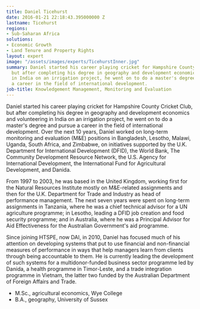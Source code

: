 ```yaml
---
title: Daniel Ticehurst
date: 2016-01-21 22:18:43.395000000 Z
lastname: Ticehurst
regions:
- Sub-Saharan Africa
solutions:
- Economic Growth
- Land Tenure and Property Rights
layout: expert
image: "/assets/images/experts/TicehurstInner.jpg"
summary: Daniel started his career playing cricket for Hampshire County Cricket Club,
  but after completing his degree in geography and development economics and volunteering
  in India on an irrigation project, he went on to do a master's degree and pursue
  a career in the field of international development.
job-title: Knowledgement Management, Monitoring and Evaluation
---
```


Daniel started his career playing cricket for Hampshire County Cricket Club, but after completing his degree in geography and development economics and volunteering in India on an irrigation project, he went on to do a master's degree and pursue a career in the field of international development. Over the next 10 years, Daniel worked on long-term monitoring and evaluation (M&E) positions in Bangladesh, Lesotho, Malawi, Uganda, South Africa, and Zimbabwe, on initiatives supported by the U.K. Department for International Development (DFID), the World Bank, The Community Development Resource Network, the U.S. Agency for International Development, the International Fund for Agricultural Development, and Danida.

From 1997 to 2003, he was based in the United Kingdom, working first for the Natural Resources Institute mostly on M&E-related assignments and then for the U.K. Department for Trade and Industry as head of performance management. The next seven years were spent on long-term assignments in Tanzania, where he was a chief technical advisor for a UN agriculture programme; in Lesotho, leading a DFID job creation and food security programme; and in Australia, where he was a Principal Advisor for Aid Effectiveness for the Australian Government's aid programme.

Since joining HTSPE, now DAI, in 2010, Daniel has focused much of his attention on developing systems that put to use financial and non-financial measures of performance in ways that help managers learn from clients through being accountable to them. He is currently leading the development of such systems for a multidonor-funded business sector programme led by Danida, a health programme in Timor-Leste, and a trade integration programme in Vietnam, the latter two funded by the Australian Department of Foreign Affairs and Trade.

* M.Sc., agricultural economics, Wye College
* B.A., geography, University of Sussex
